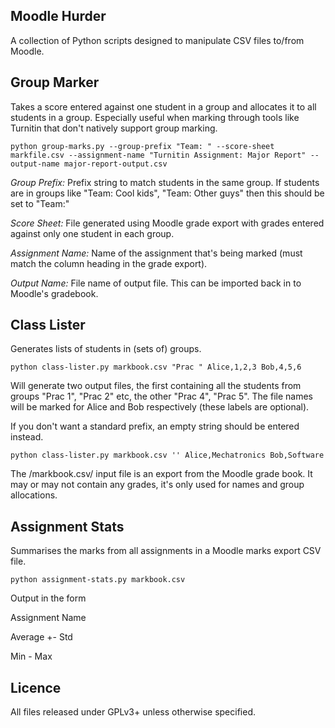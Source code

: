 Moodle Hurder
-------------

A collection of Python scripts designed to manipulate CSV files to/from Moodle.

Group Marker
------------
Takes a score entered against one student in a group and allocates it to all students in a group.  Especially useful when marking through tools like Turnitin that don't natively support group marking.

```
python group-marks.py --group-prefix "Team: " --score-sheet markfile.csv --assignment-name "Turnitin Assignment: Major Report" --output-name major-report-output.csv
```

*Group Prefix:* Prefix string to match students in the same group. If students are in groups like "Team: Cool kids", "Team: Other guys" then this should be set to "Team:"

*Score Sheet:* File generated using Moodle grade export with grades entered against only one student in each group.

*Assignment Name:* Name of the assignment that's being marked (must match the column heading in the grade export).

*Output Name:* File name of output file. This can be imported back in to Moodle's gradebook.


Class Lister
------------
Generates lists of students in (sets of) groups.

```
python class-lister.py markbook.csv "Prac " Alice,1,2,3 Bob,4,5,6
```

Will generate two output files, the first containing all the students from groups "Prac 1", "Prac 2" etc, the other "Prac 4", "Prac 5". The file names will be marked for Alice and Bob respectively (these labels are optional).

If you don't want a standard prefix, an empty string should be entered instead.

```
python class-lister.py markbook.csv '' Alice,Mechatronics Bob,Software
```

The /markbook.csv/ input file is an export from the Moodle grade book. It may or may not contain any grades, it's only used for names and group allocations.


Assignment Stats
----------------
Summarises the marks from all assignments in a Moodle marks export CSV file.

```
python assignment-stats.py markbook.csv
```

Output in the form

Assignment Name

Average +- Std

Min - Max


Licence
-------
All files released under GPLv3+ unless otherwise specified.

